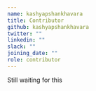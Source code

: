```yaml
---
name: kashyapshankhavara
title: Contributor
github: kashyapshankhavara
twitter: ""
linkedin: ""
slack: ""
joining_date: ""
role: contributor
---
```


Still waiting for this
